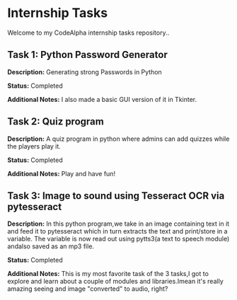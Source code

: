 # Internship Tasks

Welcome to my CodeAlpha internship tasks repository..

## Task 1: Python Password Generator

**Description:** Generating strong Passwords in Python

**Status:** Completed


**Additional Notes:** I also made a basic GUI version of it in Tkinter.

## Task 2: Quiz program

**Description:** A quiz program in python where admins can add quizzes while the players play it.

**Status:** Completed

**Additional Notes:** Play and have fun!

## Task 3: Image to sound using Tesseract OCR via pytesseract

**Description:** In this python program,we take in an image containing text in it and feed it to pytesseract which in turn extracts the text and print/store in a variable.
The variable is now read out using pytts3(a text to speech module) andalso saved as an mp3 file.

**Status:** Completed

**Additional Notes:** This is my most favorite task of the 3 tasks,I got to explore and learn about a couple of modules and libraries.Imean it's really amazing seeing and image "converted" to audio, right?



